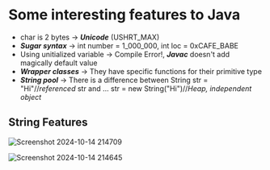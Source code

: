 # Some interesting features to Java

- char is 2 bytes -> ***Unicode*** (USHRT_MAX)
- ***Sugar syntax*** -> int number = 1_000_000, int loc = 0xCAFE_BABE
- Using unitialized variable -> Compile Error!, ***Javac*** doesn't add magically default value
- ***Wrapper classes*** -> They have specific functions for their primitive type
- ***String pool*** -> There is a difference between String str = "Hi"//*referenced* str and ... str = new String("Hi")//*Heap, independent object*

String Features
-

![Screenshot 2024-10-14 214709](https://github.com/user-attachments/assets/0050a303-8938-4d02-b4ce-d07e45fb58bd)

![Screenshot 2024-10-14 214645](https://github.com/user-attachments/assets/8f3da08a-650e-4871-930e-cbd42555cfaf)
